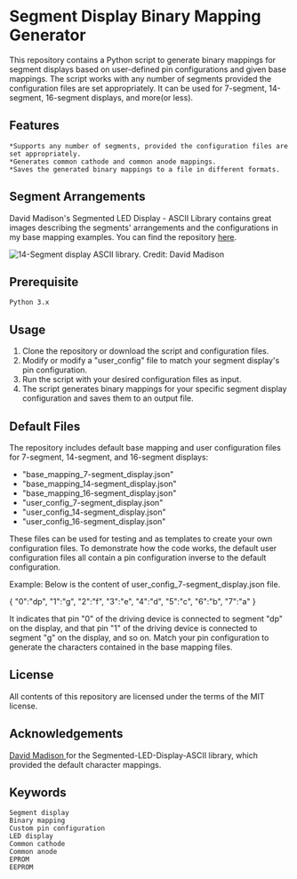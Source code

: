 # Segment Display Binary Mapping Generator #

This repository contains a Python script to generate binary mappings for segment displays based on user-defined pin configurations and given base mappings. The script works with any number of segments provided the configuration files are set appropriately. It can be used for 7-segment, 14-segment, 16-segment displays, and more(or less).


## Features ##

    *Supports any number of segments, provided the configuration files are set appropriately.
    *Generates common cathode and common anode mappings.
    *Saves the generated binary mappings to a file in different formats.


## Segment Arrangements ##

David Madison's Segmented LED Display - ASCII Library contains great images describing the segments' arrangements
and the configurations in my base mapping examples. You can find the repository [here](https://github.com/dmadison/Segmented-LED-Display-ASCII).

![14-Segment display ASCII library. Credit: David Madison](https://github.com/dmadison/LED-Segment-ASCII/blob/master/Images/All%20Characters/14-Segment-ASCII-All.png)



## Prerequisite ##

    Python 3.x


## Usage ##

1. Clone the repository or download the script and configuration files.
2. Modify or modify a "user_config" file to match your segment display's pin configuration.
3. Run the script with your desired configuration files as input.
4. The script generates binary mappings for your specific segment display configuration and saves them to an output file.


## Default Files ##

The repository includes default base mapping and user configuration files for 7-segment, 14-segment, and 16-segment displays:

- "base_mapping_7-segment_display.json"
- "base_mapping_14-segment_display.json"
- "base_mapping_16-segment_display.json"
- "user_config_7-segment_display.json"
- "user_config_14-segment_display.json"
- "user_config_16-segment_display.json"

These files can be used for testing and as templates to create your own configuration files. 
To demonstrate how the code works, the default user configuration files all contain a pin 
configuration inverse to the default configuration.

Example: Below is the content of user_config_7-segment_display.json file.

{
  "0":"dp",
  "1":"g",
  "2":"f",
  "3":"e",
  "4":"d",
  "5":"c",
  "6":"b",
  "7":"a"
}

It indicates that pin "0" of the driving device is connected to segment "dp" on the display, and
that pin "1" of the driving device is connected to segment "g" on the display, and so on. Match 
your pin configuration to generate the characters contained in the base mapping files. 



## License ##

All contents of this repository are licensed under the terms of the MIT license.

## Acknowledgements ##

[David Madison ](https://github.com/dmadison/LED-Segment-ASCII) for the Segmented-LED-Display-ASCII library, which provided the default character mappings.

## Keywords ##

    Segment display
    Binary mapping
    Custom pin configuration
    LED display
    Common cathode
    Common anode
    EPROM
    EEPROM